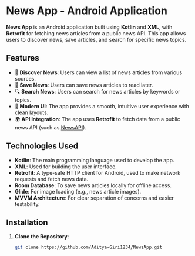# News App - Android Application

**News App** is an Android application built using **Kotlin** and **XML**, with **Retrofit** for fetching news articles from a public news API. This app allows users to discover news, save articles, and search for specific news topics.

## Features

- 📰 **Discover News**: Users can view a list of news articles from various sources.
- 💾 **Save News**: Users can save news articles to read later.
- 🔍 **Search News**: Users can search for news articles by keywords or topics.
- 📱 **Modern UI**: The app provides a smooth, intuitive user experience with clean layouts.
- 🌍 **API Integration**: The app uses **Retrofit** to fetch data from a public news API (such as [NewsAPI](https://newsapi.org/)).

## Technologies Used

- **Kotlin**: The main programming language used to develop the app.
- **XML**: Used for building the user interface.
- **Retrofit**: A type-safe HTTP client for Android, used to make network requests and fetch news data.
- **Room Database**: To save news articles locally for offline access.
- **Glide**: For image loading (e.g., news article images).
- **MVVM Architecture**: For clear separation of concerns and easier testability.

## Installation

1. **Clone the Repository**:

   ```bash
   git clone https://github.com/Aditya-Giri1234/NewsApp.git
